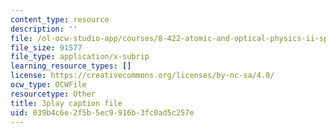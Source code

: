 ```yaml
---
content_type: resource
description: ''
file: /ol-ocw-studio-app/courses/8-422-atomic-and-optical-physics-ii-spring-2013/039b4c6e2f5b5ec9916b3fc0ad5c257e_zfBXJQ-i6p8.vtt
file_size: 91577
file_type: application/x-subrip
learning_resource_types: []
license: https://creativecommons.org/licenses/by-nc-sa/4.0/
ocw_type: OCWFile
resourcetype: Other
title: 3play caption file
uid: 039b4c6e-2f5b-5ec9-916b-3fc0ad5c257e
---
```

